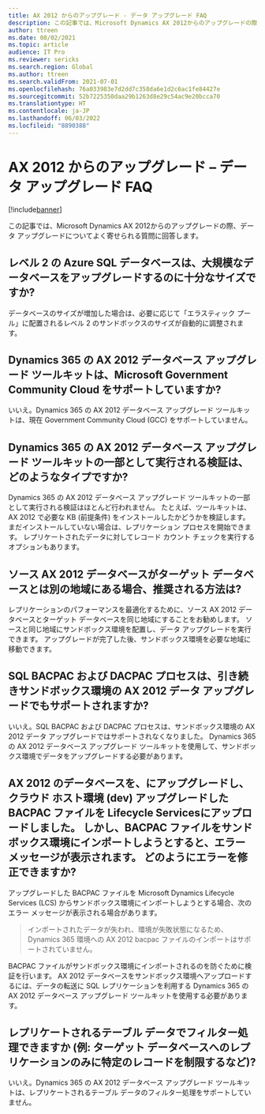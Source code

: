 ```yaml
---
title: AX 2012 からのアップグレード - データ アップグレード FAQ
description: この記事では、Microsoft Dynamics AX 2012からのアップグレードの際、データ アップグレードについてよく寄せられる質問に回答します。
author: ttreen
ms.date: 08/02/2021
ms.topic: article
audience: IT Pro
ms.reviewer: sericks
ms.search.region: Global
ms.author: ttreen
ms.search.validFrom: 2021-07-01
ms.openlocfilehash: 76a033983e7d2dd7c358da6e1d2c6ac1fe84427e
ms.sourcegitcommit: 52b7225350daa29b1263d8e29c54ac9e20bcca70
ms.translationtype: HT
ms.contentlocale: ja-JP
ms.lasthandoff: 06/03/2022
ms.locfileid: "8890388"
---
```

# <a name="upgrade-from-ax-2012--data-upgrade-faq"></a>AX 2012 からのアップグレード – データ アップグレード FAQ

[!include[banner](../includes/banner.md)]

この記事では、Microsoft Dynamics AX 2012からのアップグレードの際、データ アップグレードについてよく寄せられる質問に回答します。

## <a name="is-the-tier-2-azure-sql-database-sized-enough-for-upgrades-of-large-databases"></a>レベル 2 の Azure SQL データベースは、大規模なデータベースをアップグレードするのに十分なサイズですか?

データベースのサイズが増加した場合は、必要に応じて「エラスティック プール」に配置されるレベル 2 のサンドボックスのサイズが自動的に調整されます。

## <a name="does-the-ax-2012-database-upgrade-toolkit-for-dynamics-365-support-the-microsoft-government-community-cloud"></a>Dynamics 365 の AX 2012 データベース アップグレード ツールキットは、Microsoft Government Community Cloud をサポートしていますか?

いいえ。Dynamics 365 の AX 2012 データベース アップグレード ツールキットは、現在 Government Community Cloud (GCC) をサポートしていません。

## <a name="what-type-of-validation-is-done-as-part-of-the-ax-2012-database-upgrade-toolkit-for-dynamics-365"></a>Dynamics 365 の AX 2012 データベース アップグレード ツールキットの一部として実行される検証は、どのようなタイプですか?

Dynamics 365 の AX 2012 データベース アップグレード ツールキットの一部として実行される検証はほとんど行われません。 たとえば、ツールキットは、AX 2012 で必要な KB (前提条件) をインストールしたかどうかを検証します。 まだインストールしていない場合は、レプリケーション プロセスを開始できます。 レプリケートされたデータに対してレコード カウント チェックを実行するオプションもあります。

## <a name="what-is-the-recommended-approach-if-the-source-ax-2012-database-is-in-a-different-region-than-the-target-database"></a>ソース AX 2012 データベースがターゲット データベースとは別の地域にある場合、推奨される方法は?

レプリケーションのパフォーマンスを最適化するために、ソース AX 2012 データベースとターゲット データベースを同じ地域にすることをお勧めします。 ソースと同じ地域にサンドボックス環境を配置し、データ アップグレードを実行できます。 アップグレードが完了した後、サンドボックス環境を必要な地域に移動できます。

## <a name="are-the-sql-bacpac-and-dacpac-processes-still-supported-for-ax-2012-data-upgrades-in-sandbox-environments"></a>SQL BACPAC および DACPAC プロセスは、引き続きサンドボックス環境の AX 2012 データ アップグレードでもサポートされますか?

いいえ。SQL BACPAC および DACPAC プロセスは、サンドボックス環境の AX 2012 データ アップグレードではサポートされなくなりました。 Dynamics 365 の AX 2012 データベース アップグレード ツールキットを使用して、サンドボックス環境でデータをアップグレードする必要があります。

## <a name="ive-upgraded-an-ax-2012-database-in-a-cloud-hosted-environment-dev-and-uploaded-the-upgraded-bacpac-file-into-lifecycle-services-however-i-receive-an-error-message-when-i-then-try-to-import-the-bacpac-file-into-a-sandbox-environment-how-do-i-fix-the-error"></a>AX 2012 のデータベースを、にアップグレードし、クラウド ホスト環境 (dev) アップグレードした BACPAC ファイルを Lifecycle Servicesにアップロードしました。 しかし、BACPAC ファイルをサンドボックス環境にインポートしようとすると、エラー メッセージが表示されます。 どのようにエラーを修正できますか?

アップグレードした BACPAC ファイルを Microsoft Dynamics Lifecycle Services (LCS) からサンドボックス環境にインポートしようとする場合、次のエラー メッセージが表示される場合があります。

> インポートされたデータが失われ、環境が失敗状態になるため、Dynamics 365 環境への AX 2012 bacpac ファイルのインポートはサポートされていません。

BACPAC ファイルがサンドボックス環境にインポートされるのを防ぐために検証を行います。 AX 2012 データベースをサンドボックス環境へアップロードするには、データの転送に SQL レプリケーションを利用する Dynamics 365 の AX 2012 データベース アップグレード ツールキットを使用する必要があります。

## <a name="can-i-filter-on-the-table-data-that-will-be-replicated-for-example-to-limit-specific-records-only-for-replication-to-the-target-database"></a>レプリケートされるテーブル データでフィルター処理できますか (例: ターゲット データベースへのレプリケーションのみに特定のレコードを制限するなど)?

いいえ。Dynamics 365 の AX 2012 データベース アップグレード ツールキットは、レプリケートされるテーブル データのフィルター処理をサポートしていません。
